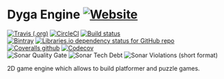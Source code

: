 # Dyga Engine [![Website](https://img.shields.io/website/https/dyga-entertainment.github.io/dyga-engine.svg)](https://dyga-entertainment.github.io/dyga-engine/)   
[![Travis (.org)](https://img.shields.io/travis/dyga-entertainment/dyga-engine.svg?label=Travis%20build)](https://travis-ci.org/dyga-entertainment/dyga-engine)
[![CircleCI](https://img.shields.io/circleci/build/github/dyga-entertainment/dyga-engine/master.svg?label=Circle%20CI%20build)](https://circleci.com/gh/dyga-entertainment/dyga-engine)
[![Build status](https://ci.appveyor.com/api/projects/status/rcfse65ty25t9d5w/branch/master?svg=true)](https://ci.appveyor.com/project/Graygzou/dyga-engine/branch/master)   
[![Bintray](https://img.shields.io/bintray/v/dyga-entertainment/dyga-engine/com.dyga.engine-core.svg)](https://bintray.com/dyga-entertainment/dyga-engine)
[![Libraries.io dependency status for GitHub repo](https://img.shields.io/librariesio/github/dyga-entertainment/dyga-engine.svg)](https://libraries.io/github/dyga-entertainment/dyga-engine)   
[![Coveralls github](https://img.shields.io/coveralls/github/dyga-entertainment/dyga-engine.svg?label=Coveralls%20coverage)](https://coveralls.io/github/dyga-entertainment/dyga-engine?branch=master)
[![Codecov](https://img.shields.io/codecov/c/github/dyga-entertainment/dyga-engine.svg?label=Codecov%20coverage)](https://codecov.io/gh/dyga-entertainment/dyga-engine)   
![Sonar Quality Gate](https://img.shields.io/sonar/https/sonarcloud.io/dyga-entertainment_dyga-engine/quality_gate.svg)
![Sonar Tech Debt](https://img.shields.io/sonar/http/SonarCloud.io/dyga-entertainment_dyga-engine/tech_debt.svg)
![Sonar Violations (short format)](https://img.shields.io/sonar/https/sonarcloud.io/dyga-entertainment_dyga-engine/violations.svg)

2D game engine which allows to build platformer and puzzle games.
